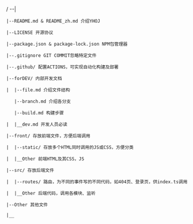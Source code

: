 / --|

    |--README.md & README_zh.md 介绍YHOJ

    |--LICENSE 开源协议

    |--package.json & package-lock.json NPM包管理器

    |--.gitignore GIT COMMIT忽略特定文件

    |--.github/ 配置ACTIONS，可实现自动化构建及部署

    |--forDEV/ 内部开发文档

    |  |--file.md 介绍文件结构
       
       |--branch.md 介绍各分支

       |--build.md 构建步骤

    |  |__dev.md 开发人员必读

    |--front/ 存放前端文件，方便后端调用

    |  |--static/ 存放多个HTML同时调用的JS或CSS，方便分类

    |  |__Other 前端HTML及其CSS，JS

    |--src/ 存放后端文件

    |  |--routes/ 路由，为不同的事件写的不同代码，如404页、登录页，供index.ts调用

    |  |__Other 后端代码，调用各模块、监听

    |--Other 其他文件
    
    |__
